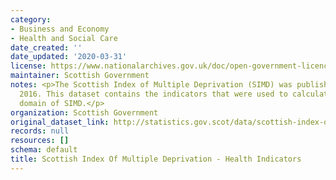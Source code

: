 ```yaml
---
category:
- Business and Economy
- Health and Social Care
date_created: ''
date_updated: '2020-03-31'
license: https://www.nationalarchives.gov.uk/doc/open-government-licence/version/3/
maintainer: Scottish Government
notes: <p>The Scottish Index of Multiple Deprivation (SIMD) was published in August
  2016. This dataset contains the indicators that were used to calculate the health
  domain of SIMD.</p>
organization: Scottish Government
original_dataset_link: http://statistics.gov.scot/data/scottish-index-of-multiple-deprivation---health-indicators
records: null
resources: []
schema: default
title: Scottish Index Of Multiple Deprivation - Health Indicators
---
```

